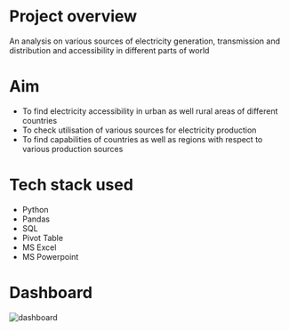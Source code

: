 # Project overview
An analysis on various sources of electricity generation, transmission and distribution and accessibility in different parts of world
# Aim
- To find electricity accessibility in urban as well rural areas of different countries
- To check utilisation of various sources for electricity production
- To find capabilities of countries as well as regions with respect to various production sources
# Tech stack used
- Python
- Pandas
- SQL
- Pivot Table
- MS Excel
- MS Powerpoint
# Dashboard
![dashboard](https://user-images.githubusercontent.com/118715160/203068420-5f4e1fcc-c333-40ba-b316-08b2c549c658.jpg)
